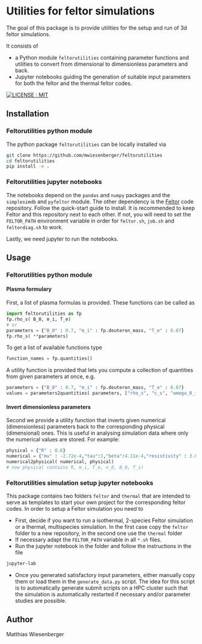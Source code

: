 # Utilities for feltor simulations

The goal of this package is to provide utilities for the setup and run
 of 3d feltor simulations.

It consists of
 - a Python module `feltorutilities` containing parameter functions and utilities to
convert from dimensional to dimensionless parameters and back.
 - Jupyter notebooks guiding the generation of suitable input parameters for both the feltor and the thermal feltor codes.


[![LICENSE : MIT](https://img.shields.io/badge/License-MIT-yellow.svg)](https://opensource.org/licenses/MIT)

## Installation
### Feltorutilities python module
The python package `feltorutilities` can be locally installed via
```bash
git clone https://github.com/mwiesenberger/feltorutilities
cd feltorutilities
pip install -e .
```

### Feltorutilities jupyter notebooks
The notebooks depend on the `pandas` and `numpy` packages and the `simplesimdb` and `pyfeltor` module.
The other dependency is the [Feltor](https://github.com/feltor-dev/feltor) code repository.
Follow the quick-start guide to install.
It is recommended to keep Feltor and this repository next to each other.
If not, you will need to set the `FELTOR_PATH` environment variable in order for
`feltor.sh`, `job.sh` and `feltordiag.sh` to work.

Lastly, we need jupyter to run the notebooks.

## Usage
### Feltorutilities python module

#### Plasma formulary
First, a list of plasma formulas is provided. These functions can be called as
```python
import feltorutilities as fp
fp.rho_s( B_0, m_i, T_e)
# or
parameters = {"B_0" : 0.7, "m_i" : fp.deuteron_mass, "T_e" : 0.07}
fp.rho_s( **parameters)
```
To get a list of available functions type

```python
function_names = fp.quantities()
```

A utility function is provided that lets you compute a collection of quantities
from given parameters at once, e.g.

```python
parameters = {"B_0" : 0.7, "m_i" : fp.deuteron_mass, "T_e" : 0.07}
values = parameters2quantities( parameters, ["rho_s", "c_s", "omega_0_inv"])
```

#### Invert dimensionless parameters
Second we provide a utility function that inverts given numerical (dimensionless) parameters
back to the corresponding physical (dimensional) ones. This is useful in analysing
simulation data where only the numerical values are stored.
For example:
```python
physical = {"R" : 0.6}
numerical = {"mu" : -2.72e-4,"tau":1,"beta":4.11e-4,"resistivity" : 3.81e-5,"R_0" : 91.94}
numerical2physical( numerical, physical)
# now physical contains R, m_i, T_e, n_0, B_0, T_i)
```

### Feltorutilities simulation setup jupyter notebooks
This package contains two folders `feltor` and `thermal` that are intended to serve as templates to start your own project for the corresponding feltor codes.
In order to setup a Feltor simulation you need to
 - First, decide if you want to run a isothermal, 2-species Feltor simulation  or a thermal, multispecies simulation. In the first case copy the `feltor` folder to a new repository, in the second one use the `thermal` folder
 - If necessary adapt the `FELTOR_PATH` variable in all `*.sh` files.
 - Run the jupyter notebook in the folder and follow the instructions in the file
```bash
jupyter-lab
```
 - Once you generated satisfactory input parameters, either manually copy them or load them in the `generate_data.py` script. The idea for this script is to automatically generate submit scripts on a HPC cluster such that the simulation is automatically restarted if necessary and/or parameter studies are possible.

## Author
Matthias Wiesenberger
